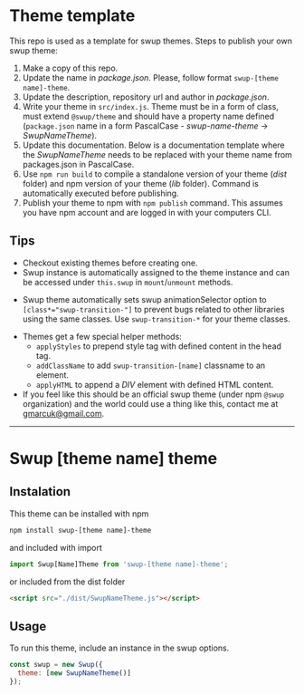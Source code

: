 # Theme template

This repo is used as a template for swup themes. Steps to publish your own swup theme:

1. Make a copy of this repo.
2. Update the name in _package.json_. Please, follow format `swup-[theme name]-theme`.
3. Update the description, repository url and author in _package.json_.
4. Write your theme in `src/index.js`. Theme must be in a form of class, must extend `@swup/theme` and should have a property name defined (`package.json` name in a form PascalCase - _swup-name-theme_ -> _SwupNameTheme_).
5. Update this documentation. Below is a documentation template where the _SwupNameTheme_ needs to be replaced with your theme name from packages.json in PascalCase.
6. Use `npm run build` to compile a standalone version of your theme (_dist_ folder) and npm version of your theme (_lib_ folder). Command is automatically executed before publishing.
7. Publish your theme to npm with `npm publish` command. This assumes you have npm account and are logged in with your computers CLI.

## Tips

- Checkout existing themes before creating one.
- Swup instance is automatically assigned to the theme instance and can be accessed under `this.swup` in `mount`/`unmount` methods.
* Swup theme automatically sets swup animationSelector option to `[class*="swup-transition-"]` to prevent bugs related to other libraries using the same classes. Use `swup-transition-*` for your theme classes. 
- Themes get a few special helper methods:
    * `applyStyles` to prepend style tag with defined content in the head tag.
    * `addClassName` to add `swup-transition-[name]` classname to an element.
    * `applyHTML` to append a *DIV* element with defined HTML content. 
- If you feel like this should be an official swup theme (under npm `@swup` organization) and the world could use a thing like this, contact me at gmarcuk@gmail.com.

---

# Swup [theme name] theme

## Instalation

This theme can be installed with npm

```bash
npm install swup-[theme name]-theme
```

and included with import

```javascript
import Swup[Name]Theme from 'swup-[theme name]-theme';
```

or included from the dist folder

```html
<script src="./dist/SwupNameTheme.js"></script>
```

## Usage

To run this theme, include an instance in the swup options.

```javascript
const swup = new Swup({
  theme: [new SwupNameTheme()]
});
```

